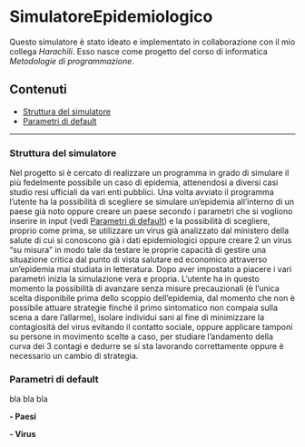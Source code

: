 # SimulatoreEpidemiologico
Questo simulatore è stato ideato e implementato in collaborazione con il mio collega _Harachili_.
Esso nasce come progetto del corso di informatica _Metodologie di programmazione_.


## Contenuti
- [Struttura del simulatore](#struttura-del-simulatore)
- [Parametri di default](#parametri-di-default)

<hr>

### Struttura del simulatore
Nel progetto si è cercato di realizzare un programma in grado di simulare il più fedelmente possibile un caso di epidemia, attenendosi a diversi casi studio resi ufficiali da vari enti pubblici.
Una volta avviato il programma l’utente ha la possibilità di scegliere se simulare un’epidemia all’interno di un paese già noto oppure creare un paese secondo i parametri che si vogliono inserire in input (vedi [Parametri di default](#parametri-di-default)) e la possibilità di scegliere, proprio come prima, se utilizzare un virus già analizzato dal ministero della salute di cui si conoscono già i dati epidemiologici oppure creare 2 un virus “su misura” in modo tale da testare le proprie capacità di gestire una situazione critica dal punto di vista salutare ed economico attraverso un’epidemia mai studiata in letteratura. Dopo aver impostato a piacere i vari parametri inizia la simulazione vera e propria. L’utente ha in questo momento la possibilità di avanzare senza misure precauzionali (è l’unica scelta disponibile prima dello scoppio dell’epidemia, dal momento che non è possibile attuare strategie finché il primo sintomatico non compaia sulla scena a dare l’allarme), isolare individui sani al fine di minimizzare la contagiosità del virus evitando il contatto sociale, oppure applicare tamponi su persone in movimento scelte a caso, per studiare l’andamento della curva dei 3 contagi e dedurre se si sta lavorando correttamente oppure è necessario un cambio di strategia.

### Parametri di default
bla bla bla

**- Paesi**

**- Virus**

